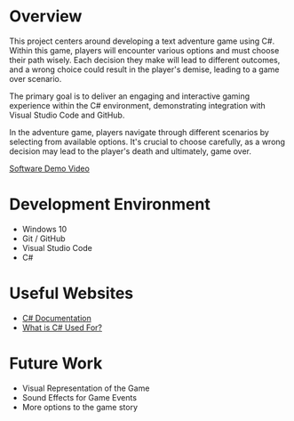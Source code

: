 # Overview

This project centers around developing a text adventure game using C#. Within this game, players will encounter various options and must choose their path wisely. Each decision they make will lead to different outcomes, and a wrong choice could result in the player's demise, leading to a game over scenario.

The primary goal is to deliver an engaging and interactive gaming experience within the C# environment, demonstrating integration with Visual Studio Code and GitHub.

In the adventure game, players navigate through different scenarios by selecting from available options. It's crucial to choose carefully, as a wrong decision may lead to the player's death and ultimately, game over.

[Software Demo Video](http://youtube.link.goes.here)

# Development Environment

- Windows 10
- Git / GitHub
- Visual Studio Code
- C#

# Useful Websites

- [C# Documentation](https://learn.microsoft.com/en-us/dotnet/csharp/tour-of-csharp/)
- [What is C# Used For?](https://www.pluralsight.com/blog/software-development/everything-you-need-to-know-about-c-#:~:text=What%20is%20C%23%20used%20for,Lots%20and%20lots%20of%20games.)

# Future Work

- Visual Representation of the Game
- Sound Effects for Game Events
- More options to the game story
